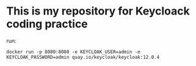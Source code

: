 # This is my repository for Keycloack coding practice

run:
```
docker run -p 8080:8080 -e KEYCLOAK_USER=admin -e KEYCLOAK_PASSWORD=admin quay.io/keycloak/keycloak:12.0.4
```